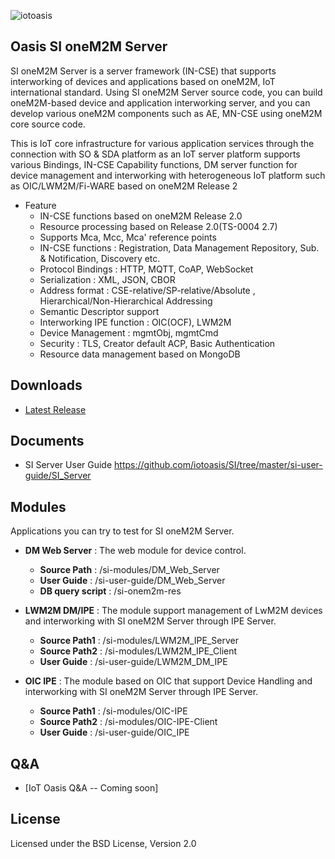 ![iotoasis](https://github.com/iotoasis/SO/blob/master/logo_oasis_m.png)


## Oasis SI oneM2M Server

SI oneM2M Server is a server framework (IN-CSE) that supports interworking of devices and applications based on oneM2M, IoT international standard. Using SI oneM2M Server source code, you can build oneM2M-based device and application interworking server, and you can develop various oneM2M components such as AE, MN-CSE using oneM2M core source code.

This is IoT core infrastructure for various application services through the connection with SO & SDA platform as an IoT server platform supports various Bindings, IN-CSE Capability functions, DM server function for device management and interworking with heterogeneous IoT platform such as OIC/LWM2M/Fi-WARE based on oneM2M Release 2



 - Feature
   -	IN-CSE functions based on oneM2M Release 2.0
   -	Resource processing based on Release 2.0(TS-0004 2.7)
   -	Supports Mca, Mcc, Mca' reference points
   -	IN-CSE functions : Registration, Data Management Repository, Sub. & Notification, Discovery etc.
   -	Protocol Bindings : HTTP, MQTT, CoAP, WebSocket
   -	Serialization : XML, JSON, CBOR
   -	Address format : CSE-relative/SP-relative/Absolute  , Hierarchical/Non-Hierarchical Addressing
   -	Semantic Descriptor support
   -	Interworking IPE function : OIC(OCF), LWM2M
   -	Device Management  : mgmtObj, mgmtCmd 
   -	Security : TLS, Creator default ACP, Basic Authentication
   -	Resource data management based on MongoDB



## Downloads
 - [Latest Release](https://github.com/iotoasis/SI/releases/)




## Documents
 - SI Server User Guide
     https://github.com/iotoasis/SI/tree/master/si-user-guide/SI_Server




## Modules
Applications you can try to test for SI oneM2M Server.

- **DM Web Server** : The web module for device control.
  - **Source Path** : /si-modules/DM_Web_Server
  - **User Guide** : /si-user-guide/DM_Web_Server
  - **DB query script** : /si-onem2m-res
  
- **LWM2M DM/IPE** : The module support management of LwM2M devices and interworking with SI oneM2M Server through IPE Server.
  - **Source Path1** : /si-modules/LWM2M_IPE_Server
  - **Source Path2** : /si-modules/LWM2M_IPE_Client
  - **User Guide** : /si-user-guide/LWM2M_DM_IPE
  
- **OIC IPE** : The module based on OIC that support Device Handling and interworking with SI oneM2M Server through IPE Server.
  - **Source Path1** : /si-modules/OIC-IPE
  - **Source Path2** : /si-modules/OIC-IPE-Client
  - **User Guide** : /si-user-guide/OIC_IPE
  



## Q&A
 - [IoT Oasis Q&A -- Coming soon]




## License
Licensed under the BSD License, Version 2.0

